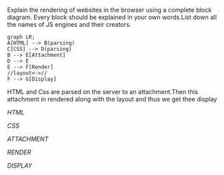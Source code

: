 Explain the rendering of websites in the browser using a complete
block diagram. Every block should be explained in your own
words.List down all the names of JS engines and their creators.

```mermaid
graph LR;
A[HTML] --> B(parsing)
C[CSS] --> D(parsing)
B --> E[Attachment]
D --> E
E --> F[Render]
//layout<->//
F --> G[Display]
```
HTML and Css are parsed on the server to an attachment.Then this attachment in rendered along with the layout and thus we get thee display

*HTML*

*CSS*

*ATTACHMENT*

*RENDER*

*DISPLAY*

